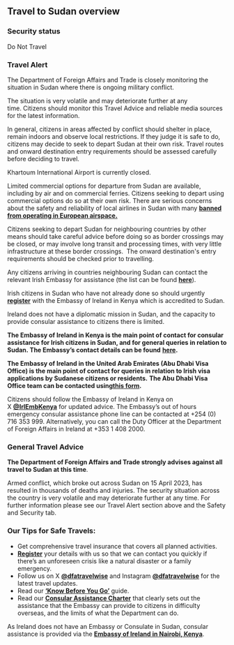 ## Travel to Sudan overview

### **Security status**

Do Not Travel

### **Travel Alert**

The Department of Foreign Affairs and Trade is closely monitoring the situation in Sudan where there is ongoing military conflict.

The situation is very volatile and may deteriorate further at any time. Citizens should monitor this Travel Advice and reliable media sources for the latest information.

In general, citizens in areas affected by conflict should shelter in place, remain indoors and observe local restrictions. If they judge it is safe to do, citizens may decide to seek to depart Sudan at their own risk. Travel routes and onward destination entry requirements should be assessed carefully before deciding to travel.

Khartoum International Airport is currently closed.

Limited commercial options for departure from Sudan are available, including by air and on commercial ferries. Citizens seeking to depart using commercial options do so at their own risk. There are serious concerns about the safety and reliability of local airlines in Sudan with many [**banned from operating in European airspace.**](https://transport.ec.europa.eu/transport-themes/eu-air-safety-list_en)

Citizens seeking to depart Sudan for neighbouring countries by other means should take careful advice before doing so as border crossings may be closed, or may involve long transit and processing times, with very little infrastructure at these border crossings.  The onward destination's entry requirements should be checked prior to travelling.

Any citizens arriving in countries neighbouring Sudan can contact the relevant Irish Embassy for assistance (the list can be found [**here**](/en/dfa/embassies/)).

Irish citizens in Sudan who have not already done so should urgently [**register**](/en/dfa/overseas-travel/citizens-registration/) with the Embassy of Ireland in Kenya which is accredited to Sudan.

Ireland does not have a diplomatic mission in Sudan, and the capacity to provide consular assistance to citizens there is limited.

**The Embassy of Ireland in Kenya is the main point of contact for consular assistance for Irish citizens in Sudan, and for general queries in relation to Sudan. The Embassy’s contact details can be found** [**here**](/en/kenya/nairobi/)**.**

**The Embassy of Ireland in the United Arab Emirates (Abu Dhabi Visa Office) is the main point of contact for queries in relation to Irish visa applications by Sudanese citizens or residents.** **The Abu Dhabi Visa Office team can be contacted using**[**this form**](/en/uae/abudhabi/)**.**

Citizens should follow the Embassy of Ireland in Kenya on X [**@IrlEmbKenya**](https://twitter.com/IrlEmbKenya) for updated advice. The Embassy’s out of hours emergency consular assistance phone line can be contacted at +254 (0) 716 353 999. Alternatively, you can call the Duty Officer at the Department of Foreign Affairs in Ireland at +353 1 408 2000.

### **General Travel Advice**

**The Department of Foreign Affairs and Trade strongly advises against all travel to Sudan at this time**.

Armed conflict, which broke out across Sudan on 15 April 2023, has resulted in thousands of deaths and injuries. The security situation across the country is very volatile and may deteriorate further at any time. For further information please see our Travel Alert section above and the Safety and Security tab.

### **Our Tips for Safe Travels:**

* Get comprehensive travel insurance that covers all planned activities.
* [**Register**](/en/dfa/overseas-travel/citizens-registration/) your details with us so that we can contact you quickly if there’s an unforeseen crisis like a natural disaster or a family emergency.
* Follow us on X [**@dfatravelwise**](https://www.twitter.com/DFATravelWise) and Instagram [**@dfatravelwise**](https://www.instagram.com/dfatravelwise/) for the latest travel updates.
* Read our [**‘Know Before You Go’**](https://www.ireland.ie/en/dfa/overseas-travel/know-before-you-go/) guide.
* Read our [**Consular Assistance Charter**](https://www.ireland.ie/en/dfa/overseas-travel/assistance-abroad/consular-assistance-charter/) that clearly sets out the assistance that the Embassy can provide to citizens in difficulty overseas, and the limits of what the Department can do.

As Ireland does not have an Embassy or Consulate in Sudan, consular assistance is provided via the [**Embassy of Ireland in Nairobi, Kenya**](https://www.ireland.ie/en/kenya/nairobi/).